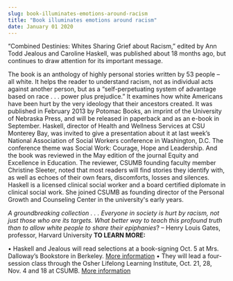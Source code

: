 ```yaml
---
slug: book-illuminates-emotions-around-racism
title: "Book illuminates emotions around racism"
date: January 01 2020
---
```


 
<p>
  “Combined Destinies: Whites Sharing Grief about Racism,” edited by Ann Todd
  Jealous and Caroline Haskell, was published about 18 months ago, but continues
  to draw attention for its important message.
</p>
<p>
  The book is an anthology of highly personal stories written by 53 people – all
  white. It helps the reader to understand racism, not as individual acts
  against another person, but as a “self-perpetuating system of advantage based
  on race . . . power plus prejudice.” It examines how white Americans have been
  hurt by the very ideology that their ancestors created. It was published in
  February 2013 by Potomac Books, an imprint of the University of Nebraska
  Press, and will be released in paperback and as an e-book in September.
  Haskell, director of Health and Wellness Services at CSU Monterey Bay, was
  invited to give a presentation about it at last week’s National Association of
  Social Workers conference in Washington, D.C. The conference theme was Social
  Work: Courage, Hope and Leadership. And the book was reviewed in the May
  edition of the journal Equity and Excellence in Education. The reviewer, CSUMB
  founding faculty member Christine Sleeter, noted that most readers will find
  stories they identify with, as well as echoes of their own fears, discomforts,
  losses and silences. Haskell is a licensed clinical social worker and a board
  certified diplomate in clinical social work. She joined CSUMB as founding
  director of the Personal Growth and Counseling Center in the university's
  early years.
</p>
<p>
  <em
    >A groundbreaking collection . . . Everyone in society is hurt by racism,
    not just those who are its targets. What better way to teach this profound
    truth than to allow white people to share their epiphanies</em
  >? – Henry Louis Gates, professor, Harvard University
  <strong>TO LEARN MORE:</strong>
</p>
<p>
  • Haskell and Jealous will read selections at a book-signing Oct. 5 at Mrs.
  Dalloway’s Bookstore in Berkeley.
  <a href="https://www.mrsdalloways.com">More information</a> • They will lead a
  four-session class through the Osher Lifelong Learning Institute, Oct. 21, 28,
  Nov. 4 and 18 at CSUMB. <a href="https://csumb.edu/olli">More information</a>
</p>
 
